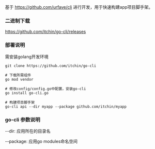 基于 https://github.com/urfave/cli 进行开发，用于快速构建app项目脚手架。

### 二进制下载

https://github.com/itchin/go-cli/releases

### 部署说明

需安装golang开发环境

```
git clone https://github.com/itchin/go-cli

# 下载所需组件
go mod vendor

# 修改config/config.go中配置，安装go-cli
go install go-cli.go

# 构建项目脚手架
go-cli api --dir myapp --package github.com/itchin/myapp
```

### go-cli 参数说明
--dir: 应用所在的目录名

--package: 应用go modules命名空间
